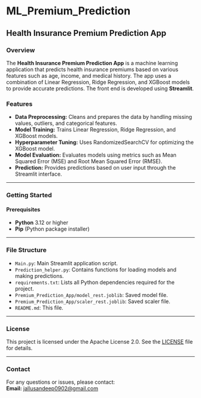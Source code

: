 # ML_Premium_Prediction

## Health Insurance Premium Prediction App

### Overview

The **Health Insurance Premium Prediction App** is a machine learning application that predicts health insurance premiums based on various features such as age, income, and medical history. The app uses a combination of Linear Regression, Ridge Regression, and XGBoost models to provide accurate predictions. The front end is developed using **Streamlit**.

### Features

- **Data Preprocessing:** Cleans and prepares the data by handling missing values, outliers, and categorical features.
- **Model Training:** Trains Linear Regression, Ridge Regression, and XGBoost models.
- **Hyperparameter Tuning:** Uses RandomizedSearchCV for optimizing the XGBoost model.
- **Model Evaluation:** Evaluates models using metrics such as Mean Squared Error (MSE) and Root Mean Squared Error (RMSE).
- **Prediction:** Provides predictions based on user input through the Streamlit interface.

---

### Getting Started

#### Prerequisites

- **Python** 3.12 or higher
- **Pip** (Python package installer)

---

### File Structure

- `Main.py`: Main Streamlit application script.
- `Prediction_helper.py`: Contains functions for loading models and making predictions.
- `requirements.txt`: Lists all Python dependencies required for the project.
- `Premium_Prediction_App/model_rest.joblib`: Saved model file.
- `Premium_Prediction_App/scaler_rest.joblib`: Saved scaler file.
- `README.md`: This file.

---

### License

This project is licensed under the Apache License 2.0. See the [LICENSE](LICENSE) file for details.

---

### Contact

For any questions or issues, please contact:  
**Email:** jallusandeep0902@gmail.com
